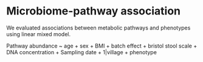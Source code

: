 # Microbiome-pathway association
We evaluated associations between metabolic pathways and phenotypes using linear mixed model.

Pathway abundance ~ age + sex + BMI + batch effect + bristol stool scale + DNA concentration + Sampling date + 1|village + phenotype
